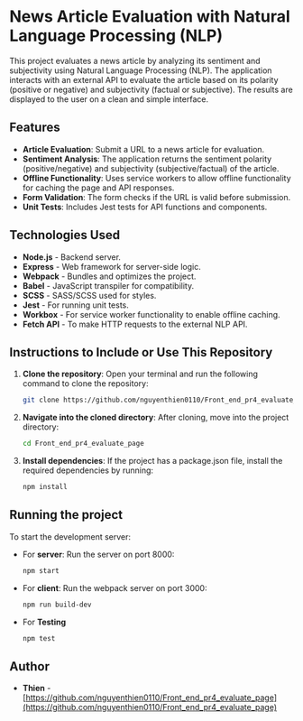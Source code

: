 # News Article Evaluation with Natural Language Processing (NLP)

This project evaluates a news article by analyzing its sentiment and subjectivity using Natural Language Processing (NLP). The application interacts with an external API to evaluate the article based on its polarity (positive or negative) and subjectivity (factual or subjective). The results are displayed to the user on a clean and simple interface.

## Features

- **Article Evaluation**: Submit a URL to a news article for evaluation.
- **Sentiment Analysis**: The application returns the sentiment polarity (positive/negative) and subjectivity (subjective/factual) of the article.
- **Offline Functionality**: Uses service workers to allow offline functionality for caching the page and API responses.
- **Form Validation**: The form checks if the URL is valid before submission.
- **Unit Tests**: Includes Jest tests for API functions and components.

## Technologies Used

- **Node.js** - Backend server.
- **Express** - Web framework for server-side logic.
- **Webpack** - Bundles and optimizes the project.
- **Babel** - JavaScript transpiler for compatibility.
- **SCSS** - SASS/SCSS used for styles.
- **Jest** - For running unit tests.
- **Workbox** - For service worker functionality to enable offline caching.
- **Fetch API** - To make HTTP requests to the external NLP API.

## Instructions to Include or Use This Repository

1. **Clone the repository**:
   Open your terminal and run the following command to clone the repository:
   ```bash
   git clone https://github.com/nguyenthien0110/Front_end_pr4_evaluate_page.git

2. **Navigate into the cloned directory**:
    After cloning, move into the project directory:
    ```bash
    cd Front_end_pr4_evaluate_page

2. **Install dependencies**:
    If the project has a package.json file, install the required dependencies by running:
    ```bash
   npm install

## Running the project

To start the development server:

- For **server**: Run the server on port 8000:

  ```bash
  npm start

- For **client**: Run the webpack server on port 3000:

  ```bash
  npm run build-dev

- For **Testing**

  ```bash
  npm test


## Author
- **Thien** - [https://github.com/nguyenthien0110/Front_end_pr4_evaluate_page](https://github.com/nguyenthien0110/Front_end_pr4_evaluate_page)
